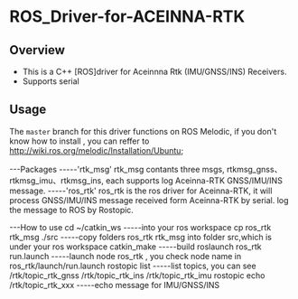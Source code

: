 # ROS_Driver-for-ACEINNA-RTK

Overview
--------
- This is a C++ [ROS]driver for Aceinnna Rtk (IMU/GNSS/INS) Receivers. 
- Supports serial

Usage
--------
The `master` branch for this driver functions on ROS Melodic, if you don't know how to install , you can reffer to http://wiki.ros.org/melodic/Installation/Ubuntu;

---Packages
-----'rtk_msg'
     rtk_msg contants three msgs, rtkmsg_gnss、rtkmsg_imu、rtkmsg_ins, each supports log Aceinna-RTK GNSS/IMU/INS message.
-----'ros_rtk'
     ros_rtk is the ros driver for Aceinna-RTK, it will process GNSS/IMU/INS message received form Aceinna-RTK by serial.
     log the message to ROS by Rostopic.

---How to use
cd ~/catkin_ws                    -----into your ros workspace
cp ros_rtk rtk_msg ./src          -----copy folders ros_rtk rtk_msg into folder src,which is under your ros workspace
catkin_make                       -----build
roslaunch ros_rtk run.launch      -----launch node ros_rtk , you check node name in ros_rtk/launch/run.launch
rostopic list                     -----list topics, you can see  /rtk/topic_rtk_gnss  /rtk/topic_rtk_ins /rtk/topic_rtk_imu
rostopic echo /rtk/topic_rtk_xxx  -----echo message for IMU/GNSS/INS
